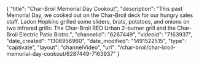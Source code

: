 {
    "title": "Char-Broil Memorial Day Cookout",
    "description": "This past Memorial Day, we cooked out on the Char-Broil deck for our hungry sales staff. Ladon Hopkins grilled some sliders, brats, potatoes, and onions on two infrared grills: The Char-Broil RED Urban 2-burner grill and the Char-Broil Electric Patio Bistro.",
    "channelid": "6287449",
    "videoid": "7163937",
    "date_created": "1306956960",
    "date_modified": "1491522515",
    "type": "captivate",
    "layout": "channelVideo",
    "url": "\/char-broil\/char-broil-memorial-day-cookout\/6287449-7163937"
}